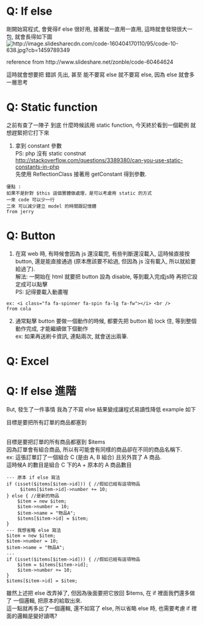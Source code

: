 # Q: If else 
<lable> 剛開始寫程式, 會覺得if else 很好用, 接著就一直用一直用, 這時就會發現很大一包, 就會長得如下圖 </label>
<img src="http://image.slidesharecdn.com/code-160404170110/95/code-10-638.jpg?cb=1459789349" alt="http://image.slidesharecdn.com/code-160404170110/95/code-10-638.jpg?cb=1459789349">
<p> reference from http://www.slideshare.net/zonble/code-60464624 </p>
<p> 這時就會想要把 錯誤 先出, 甚至 能不要寫 else 就不要寫 else, 因為 else 就會多一層思考 </p>

# Q: Static function

  之前有查了一陣子 到底 什麼時候該用 static function, 今天終於看到一個範例 就想趕緊把它打下來<br />
1. 拿到 constant 參數<br />
PS: php 沒有 static constnat<br />
http://stackoverflow.com/questions/3389380/can-you-use-static-constants-in-php<br />
先使用 ReflectionClass 接著用 getConstant 得到參數.<br />
```
優點 :   
如果不是針對 $this 這個實體做處理，是可以考慮用 static 的方式
一來 code 可以少一行
二來 可以減少建立 model 的時間跟記憶體
from jerry
```


# Q: Button
1. 在寫 web 時, 有時候會因為 js 還沒載完, 有些判斷還沒載入, 這時候直接按 button, 還是能直接通過 (原本應該要不給過, 但因為 js 沒有載入, 所以就給要給過了). <br />
解法: 一開始在 html 就要把 button 設為 disable, 等到載入完成js時 再把它設定成可以點擊 <br />
PS: 記得要載入動畫喔 

```
ex: <i class="fa fa-spinner fa-spin fa-lg fa-fw"></i> <br />
from cola
```

2. 通常點擊 button 要做一個動作的時候, 都要先把 button 給 lock 住, 等到整個動作完成, 才能繼續做下個動作 <br />
ex: 如果再送刷卡資訊, 連點兩次, 就會送出兩筆.<br />

# Q: Excel 


# Q: If else 進階
<p> But, 發生了一件事情 我為了不寫 else 結果變成讓程式易讀性降低 example 如下</p>
<p> 目標是要把所有訂單的商品都塞到 </p> 
<br />
目標是要把訂單的所有商品都塞到 $items <br />
因為訂單會有組合商品, 所以有可能會有同樣的商品卻在不同的商品名稱下. <br />
ex: 這張訂單訂了一個組合 C (是由 A, B 組合) 且另外買了 A 商品. <br />
這時候A 的數目是組合 C 下的A + 原本的 A 商品數目<br />

```
--- 原本 if else 寫法
if (isset($items[$item->id])) { //假如已經有這項物品
     $items[$item->id]->number += 10;
} else { //是新的物品
    $item = new $item;
    $item->number = 10;
    $item->name = "物品A";
    $items[$item->id] = $item;
}
--- 我想省略 else 寫法
$item = new $item;
$item->number = 10;
$item->name = "物品A";
...
if (isset($items[$item->id])) { //假如已經有這項物品
    $item = $items[$item->id];
    $item->number += 10;
}
$items[$item->id] = $item;
```
雖然上述把 else 改弄掉了, 但因為後面要把它放回 $items, 在 if 裡面我們還多做了 一個邏輯, 把原本的給取出來. <br />
這一點就再多出了一個邏輯, 還不如寫了 else, 所以省略 else 時, 也需要考慮 if 裡面的邏輯是變好讀嗎? <br />
